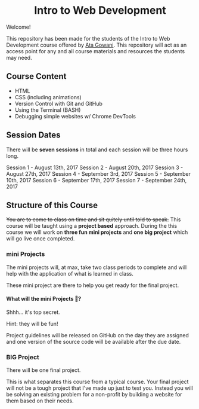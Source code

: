 <h1 align="center">Intro to Web Development</h1>

Welcome!

This repository has been made for the students of the Intro to Web Development course offered by [Ata Gowani](http://www.atagowani.com). This repository will act as an access point for any and all course materials and resources the students may need.

## Course Content

* HTML
* CSS (including animations)
* Version Control with Git and GitHub
* Using the Terminal (BASH)
* Debugging simple websites w/ Chrome DevTools

## Session Dates

There will be **seven sessions** in total and each session will be three hours long.

Session 1 - August 13th, 2017
Session 2 - August 20th, 2017
Session 3 - August 27th, 2017
Session 4 - September 3rd, 2017
Session 5 - September 10th, 2017
Session 6 - September 17th, 2017
Session 7 - September 24th, 2017

## Structure of this Course

~~You are to come to class on time and sit quitely until told to speak.~~ 
This course will be taught using a **project based** approach. During the this course we will work on **three fun mini projects** and **one big project** which will go live once completed.

### mini Projects

The mini projects will, at max, take two class periods to complete and will help with the application of what is learned in class.

These mini project are there to help you get ready for the final project.

#### What will the mini Projects :honeybee:?

Shhh... it's top secret.

Hint: they will be fun!

Project guidelines will be released on GitHub on the day they are assigned and one version of the source code will be available after the due date.

### BIG Project

There will be one final project.

This is what separates this course from a typical course. Your final project will not be a tough project that I've made up just to test you. Instead you will be solving an existing problem for a non-profit by building a website for them based on their needs.